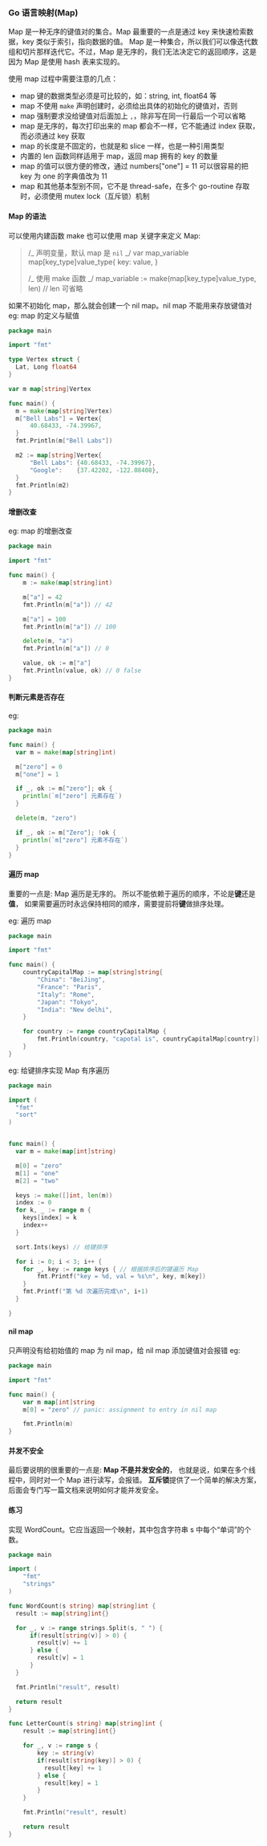 ### Go 语言映射(Map)

Map 是一种无序的键值对的集合。Map 最重要的一点是通过 key 来快速检索数据，key 类似于索引，指向数据的值。
Map 是一种集合，所以我们可以像迭代数组和切片那样迭代它。不过，Map 是无序的，我们无法决定它的返回顺序，这是因为 Map 是使用 hash 表来实现的。

使用 map 过程中需要注意的几点：

- map 键的数据类型必须是可比较的，如：string, int, float64 等
- map 不使用 `make` 声明创建时，必须给出具体的初始化的键值对，否则
- map 强制要求没给键值对后面加上 `,`，除非写在同一行最后一个可以省略
- map 是无序的，每次打印出来的 map 都会不一样，它不能通过 index 获取，而必须通过 key 获取
- map 的长度是不固定的，也就是和 slice 一样，也是一种引用类型
- 内置的 len 函数同样适用于 map，返回 map 拥有的 key 的数量
- map 的值可以很方便的修改，通过 numbers["one"] = 11 可以很容易的把 key 为 one 的字典值改为 11
- map 和其他基本型别不同，它不是 thread-safe，在多个 go-routine 存取时，必须使用 mutex lock（互斥锁）机制

#### Map 的语法

可以使用内建函数 make 也可以使用 map 关键字来定义 Map:

> /_ 声明变量，默认 map 是 `nil` _/
> var map_variable map[key_type]value_type{ key: value, }
>
> /_ 使用 make 函数 _/
> map_variable := make(map[key_type]value_type, len) // len 可省略

如果不初始化 map，那么就会创建一个 nil map。nil map 不能用来存放键值对
eg: map 的定义与赋值

```go
package main

import "fmt"

type Vertex struct {
  Lat, Long float64
}

var m map[string]Vertex

func main() {
  m = make(map[string]Vertex)
  m["Bell Labs"] = Vertex{
      40.68433, -74.39967,
  }
  fmt.Println(m["Bell Labs"])

  m2 := map[string]Vertex{
      "Bell Labs": {40.68433, -74.39967},
      "Google":    {37.42202, -122.08408},
  }
  fmt.Println(m2)
}
```

#### 增删改查

eg: map 的增删改查

```go
package main

import "fmt"

func main() {
    m := make(map[string]int)

    m["a"] = 42
    fmt.Println(m["a"]) // 42

    m["a"] = 100
    fmt.Println(m["a"]) // 100

    delete(m, "a")
    fmt.Println(m["a"]) // 0

    value, ok := m["a"]
    fmt.Println(value, ok) // 0 false
}
```

#### 判断元素是否存在

eg:

```go
package main

func main() {
  var m = make(map[string]int)

  m["zero"] = 0
  m["one"] = 1

  if _, ok := m["zero"]; ok {
    println(`m["zero"] 元素存在`)
  }

  delete(m, "zero")

  if _, ok := m["Zero"]; !ok {
    println(`m["zero"] 元素不存在`)
  }
}
```

#### 遍历 map

重要的一点是: Map 遍历是无序的。 所以不能依赖于遍历的顺序，不论是**键**还是**值**， 如果需要遍历时永远保持相同的顺序，需要提前将**键**做排序处理。

eg: 遍历 map

```go
package main

import "fmt"

func main() {
    countryCapitalMap := map[string]string{
        "China": "BeiJing",
        "France": "Paris",
        "Italy": "Rome",
        "Japan": "Tokyo",
        "India": "New delhi",
    }

    for country := range countryCapitalMap {
        fmt.Println(country, "capotal is", countryCapitalMap[country])
    }
}
```

eg: 给键排序实现 Map 有序遍历

```go
package main

import (
  "fmt"
  "sort"
)


func main() {
  var m = make(map[int]string)

  m[0] = "zero"
  m[1] = "one"
  m[2] = "two"

  keys := make([]int, len(m))
  index := 0
  for k, _ := range m {
    keys[index] = k
    index++
  }

  sort.Ints(keys) // 给键排序

  for i := 0; i < 3; i++ {
    for _, key := range keys { // 根据排序后的键遍历 Map
        fmt.Printf("key = %d, val = %s\n", key, m[key])
    }
    fmt.Printf("第 %d 次遍历完成\n", i+1)
  }

}
```

#### nil map

只声明没有给初始值的 map 为 nil map，给 nil map 添加键值对会报错
eg:

```go
package main

import "fmt"

func main() {
    var m map[int]string
    m[0] = "zero" // panic: assignment to entry in nil map

    fmt.Println(m)
}

```

#### 并发不安全

最后要说明的很重要的一点是: **Map 不是并发安全的**， 也就是说，如果在多个线程中，同时对一个 Map 进行读写，会报错。 **互斥锁**提供了一个简单的解决方案，后面会专门写一篇文档来说明如何才能并发安全。

#### 练习

实现 WordCount。它应当返回一个映射，其中包含字符串 s 中每个“单词”的个数。

```go
package main

import (
    "fmt"
    "strings"
)

func WordCount(s string) map[string]int {
  result := map[string]int{}

  for _, v := range strings.Split(s, " ") {
      if(result[string(v)] > 0) {
        result[v] += 1
      } else {
        result[v] = 1
      }
  }

  fmt.Println("result", result)

  return result
}

func LetterCount(s string) map[string]int {
    result := map[string]int{}

    for _, v := range s {
        key := string(v)
        if(result[string(key)] > 0) {
          result[key] += 1
        } else {
          result[key] = 1
        }
    }

    fmt.Println("result", result)

    return result
}
```

